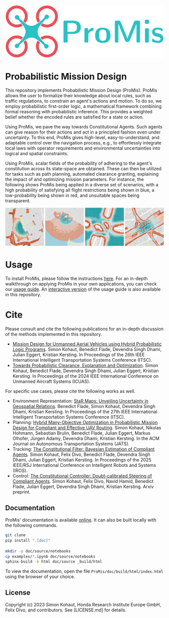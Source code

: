 <p align="center">
  <img src="https://github.com/HRI-EU/ProMis/blob/main/images/logo.png" width=512/>
</p>

# Probabilistic Mission Design

This repository implements Probabilistic Mission Design (ProMis).
ProMis allows the user to formalize their knowledge about local rules, such as traffic regulations, to constrain an agent's actions and motion. 
To do so, we employ probabilistic first-order logic, a mathematical framework combining formal reasoning with probabilistic inference.
This provides a weighted belief whether the encoded rules are satisfied for a state or action. 

Using ProMis, we pave the way towards Constitutional Agents. 
Such agents can give reason for their actions and act in a principled fashion even under uncertainty. 
To this end, ProMis gives high-level, easy-to-understand, and adaptable control over the navigation process, e.g., to effortlessly integrate local laws with operator requirements and environmental uncertainties into logical and spatial constraints. 

Using ProMis, scalar fields of the probability of adhering to the agent's constitution across its state-space are obtained.
These can then be utilized for tasks such as path planning, automated clearance granting, explaining the impact of and optimizing mission parameters.
For instance, the following shows ProMis being applied in a diverse set of scenarios, with a high probability of satisfying all flight restrictions being shown in blue, a low-probability being shown in red, and unsuitable spaces being transparent. 

<p align="center">
  <img src="https://github.com/HRI-EU/ProMis/blob/main/images/landscapes.png"/>
</p>

# Usage

To install ProMis, please follow the instructions [here](https://hri-eu.github.io/ProMis/installation.html).
For an in-depth walkthrough on applying ProMis in your own applications, you can check our [usage guide](https://hri-eu.github.io/ProMis/usage.html).
An [interactive version](https://github.com/HRI-EU/ProMis/blob/main/examples/usage.ipynb) of the usage guide is also available in this repository. 

# Cite

Please consult and cite the following publications for an in-depth discussion of the methods implemented in this repository.
- [Mission Design for Unmanned Aerial Vehicles using Hybrid Probabilistic Logic Programs](https://arxiv.org/abs/2406.03454).
  Simon Kohaut, Benedict Flade, Devendra Singh Dhami, Julian Eggert, Kristian Kersting.
  In Proceedings of the 26th IEEE International Intelligent Transportation Systems Conference (ITSC).
- [Towards Probabilistic Clearance, Explanation and Optimization](https://arxiv.org/abs/2406.15088).
  Simon Kohaut, Benedict Flade, Devendra Singh Dhami, Julian Eggert, Kristian Kersting.
  In Proceedings of the 2024 IEEE International Conference on Unmanned Aircraft Systems (ICUAS).
  
For specific use cases, please cite the following works as well.
- Environment Representation: [StaR Maps: Unveiling Uncertainty in Geospatial Relations](https://arxiv.org/abs/2412.18356).
  Benedict Flade, Simon Kohaut, Devendra Singh Dhami, Kristian Kersting.
  In Proceedings of the 27th IEEE International Intelligent Transportation Systems Conference (ITSC).
- Planning: [Hybrid Many-Objective Optimization in Probabilistic Mission Design for Compliant and Effective UAV Routing](https://dl.acm.org/doi/pdf/10.1145/3742440).
  Simon Kohaut, Nikolas Hohmann, Sebastian Brulin, Benedict Flade, Julian Eggert, Markus Olhofer, Jürgen Adamy, Devendra Dhami, Kristian Kersting.
  In the ACM Journal on Autonomous Transportation Systems (JATS).
- Tracking: [The Constitutional Filter: Bayesian Estimation of Compliant Agents](https://arxiv.org/abs/2412.18347).
  Simon Kohaut, Felix Divo, Benedict Flade, Devendra Singh Dhami, Julian Eggert, Kristian Kersting.
  In Proceedings of the 2025 IEEE/RSJ International Conference on Intelligent Robots and Systems (IROS).
- Control: [The Constitutional Controller: Doubt-calibrated Steering of Compliant Agents](https://arxiv.org/abs/2507.15478?).
  Simon Kohaut, Felix Divo, Navid Hamid, Benedict Flade, Julian Eggert, Devendra Singh Dhami, Kristian Kersting.
  Arxiv preprint.

## Documentation

ProMis' documentation is available [online](https://hri-eu.github.io/ProMis).
It can also be built locally with the following commands.

```bash
git clone 
pip install ".[doc]"

mkdir -p doc/source/notebooks
cp examples/*.ipynb doc/source/notebooks
sphinx-build -b html doc/source _build/html
```

To view the documentation, open the file `ProMis/doc/build/html/index.html` using the browser of your choice.

## License

Copyright (c) 2023 Simon Kohaut, Honda Research Institute Europe GmbH, Felix Divo, and contributors.
See [LICENSE.md] for details.
